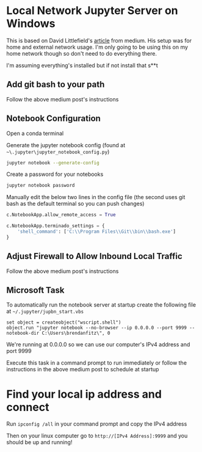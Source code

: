 # Local Network Jupyter Server on Windows

This is based on David Littlefield's [article](https://levelup.gitconnected.com/how-to-install-the-jupyter-notebook-server-on-windows-10-e8f3e9436044) from medium.
His setup was for home and external network usage.
I'm only going to be using this on my home network though so don't need to do everything there.

I'm assuming everything's installed but if not install that s**t

## Add git bash to your path

Follow the above medium post's instructions

## Notebook Configuration

Open a conda terminal

Generate the jupyter notebook config (found at `~\.jupyter\jupyter_notebook_config.py`)

```bash
jupyter notebook --generate-config
```

Create a password for your notebooks

```bash
jupyter notebook password
```

Manually edit the below two lines in the config file 
(the second uses git bash as the default terminal so you can push changes)

```python
c.NotebookApp.allow_remote_access = True

c.NotebookApp.terminado_settings = {
    'shell_command': ['C:\\Program Files\\Git\\bin\\bash.exe']
}
```

## Adjust Firewall to Allow Inbound Local Traffic

Follow the above medium post's instructions

## Microsoft Task

To automatically run the notebook server at startup create the following file at `~/.jupyter/jupbn_start.vbs`

```vbs
set object = createobject("wscript.shell") 
object.run "jupyter notebook --no-browser --ip 0.0.0.0 --port 9999 --notebook-dir C:\Users\brendanfitz\", 0
```
We're running at 0.0.0.0 so we can use our computer's IPv4 address and port 9999

Execute this task in a command prompt to run immediately or follow the instructions in the above medium post to schedule at startup

# Find your local ip address and connect

Run `ipconfig /all` in your command prompt and copy the IPv4 address

Then on your linux computer go to `http://[IPv4 Address]:9999` and you should be up and running!
